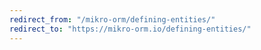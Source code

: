```yaml
---
redirect_from: "/mikro-orm/defining-entities/"
redirect_to: "https://mikro-orm.io/defining-entities/"
---
```

